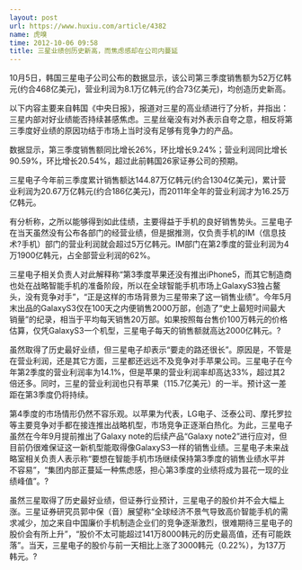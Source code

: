```yaml
---
layout: post
url: https://www.huxiu.com/article/4382
name: 虎嗅
time: 2012-10-06 09:58
title: 三星业绩创历史新高，而焦虑感却在公司内蔓延
---
```

10月5日，韩国三星电子公司公布的数据显示，该公司第三季度销售额为52万亿韩元(约合468亿美元)，营业利润为8.1万亿韩元(约合73亿美元)，均创造历史新高。

以下内容主要来自韩国《中央日报》，报道对三星的高业绩进行了分析，并指出：三星内部对好业绩能否持续甚感焦虑。三星丝毫没有对外表示自夸之意，相反将第三季度好业绩的原因功结于市场上当时没有足够有竞争力的产品。

数据显示，第三季度销售额同比增长26%，环比增长9.24%；营业利润同比增长90.59%，环比增长20.54%，超过此前韩国26家证券公司的预期。

三星电子今年前三季度累计销售额达144.87万亿韩元(约合1304亿美元)，累计营业利润为20.67万亿韩元(约合186亿美元)，而2011年全年的营业利润才为16.25万亿韩元。

有分析称，之所以能够得到如此佳绩，主要得益于手机的良好销售势头。三星电子在当天虽然没有公布各部门的经营业绩，但是据推测，仅负责手机的IM（信息技术?手机）部门的营业利润就会超过5万亿韩元。IM部门在第2季度的营业利润为4万1900亿韩元，占全部营业利润的62%。

三星电子相关负责人对此解释称“第3季度苹果还没有推出iPhone5，而其它制造商也处在战略智能手机的准备阶段，所以在全球智能手机市场上GalaxyS3独占鳌头，没有竞争对手”，“正是这样的市场背景为三星带来了这一销售业绩”。今年5月末出品的GalaxyS3仅在100天之内便销售2000万部，创造了“史上最短时间最大销量”的纪录，相当于平均每天销售20万部。如果按照每台售价100万韩元的价格估算，仅凭GalaxyS3一个机型，三星电子每天的销售额就高达2000亿韩元。?

虽然取得了历史最好业绩，但三星电子却表示“要走的路还很长”。原因是，不管是在营业利润，还是其它方面，三星都还远远不及竞争对手苹果公司。三星电子在今年第2季度的营业利润率为14.1%，但是苹果的营业利润率却高达33%，超过其2倍还多。同时，三星的营业利润也只有苹果（115.7亿美元）的一半。预计这一差距在第3季度仍将持续。

第4季度的市场情形仍然不容乐观。以苹果为代表，LG电子、泛泰公司、摩托罗拉等主要竞争对手都在接连推出战略机型，市场竞争正逐渐白热化。为此，三星电子虽然在今年9月提前推出了Galaxy note的后续产品“Galaxy note2”进行应对，但目前仍很难保证这一新机型能取得像GalaxyS3一样的销售业绩。三星电子未来战略室相关负责人表示称“要想在智能手机市场继续保持第3季度的销售业绩水平并不容易”，“集团内部正蔓延一种焦虑感，担心第3季度的业绩将成为昙花一现的业绩峰值”。?

虽然三星取得了历史最好业绩，但证券行业预计，三星电子的股价并不会大幅上涨。三星证券研究员郭中保（音）展望称“全球经济不景气导致高价智能手机的需求减少，加之来自中国廉价手机制造企业们的竞争逐渐激烈，很难期待三星电子的股价会有所上升”，“股价不太可能超过141万8000韩元的历史最高值，还有可能跌落”。当天，三星电子的股价与前一天相比上涨了3000韩元（0.22%），为137万韩元。?

